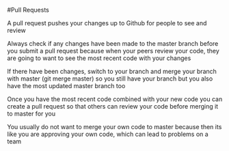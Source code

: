 #Pull Requests

A pull request pushes your changes up to Github for people to see and review

Always check if any changes have been made to the master branch before you submit a pull request because when your peers review your code, they are going to want to see the most recent code with your changes

If there have been changes, switch to your branch and merge your branch with master (git merge master) so you still have your branch but you also have the most updated master branch too

Once you have the most recent code combined with your new code you can create a pull request so that others can review your code before merging it to master for you

You usually do not want to merge your own code to master because then its like you are approving your own code, which can lead to problems on a team
